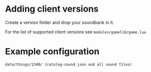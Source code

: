 # Adding client versions

Create a version folder and drop your soundbank in it.

For the list of supported client versions see `modules/gamelib/game.lua`

# Example configuration

`data/things/1340/ (catalog-sound.json and all sound files)`
